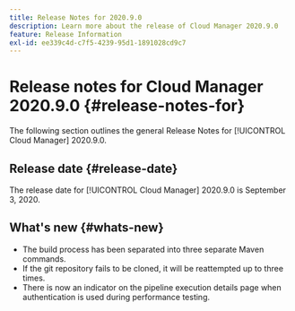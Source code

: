 ```yaml
---
title: Release Notes for 2020.9.0
description: Learn more about the release of Cloud Manager 2020.9.0
feature: Release Information
exl-id: ee339c4d-c7f5-4239-95d1-1891028cd9c7
---
```

# Release notes for Cloud Manager 2020.9.0 {#release-notes-for}

The following section outlines the general Release Notes for [!UICONTROL Cloud Manager] 2020.9.0.

## Release date {#release-date}

The release date for [!UICONTROL Cloud Manager] 2020.9.0 is September 3, 2020.

## What's new {#whats-new}

* The build process has been separated into three separate Maven commands.
* If the git repository fails to be cloned, it will be reattempted up to three times.
* There is now an indicator on the pipeline execution details page when authentication is used during performance testing.
